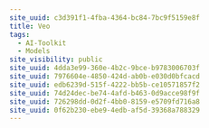 ```yaml
---
site_uuid: c3d391f1-4fba-4364-bc84-7bc9f5159e8f
title: Veo
tags:
  - AI-Toolkit
  - Models
site_visibility: public
site_uuid: 4dda3e99-360e-4b2c-9bce-b9783006703f
site_uuid: 7976604e-4850-424d-ab0b-e030d0bfcacd
site_uuid: edb6239d-515f-4222-bb5b-ce10571857f2
site_uuid: 74d24dec-be74-4afd-b463-0d9acce98f9f
site_uuid: 726298dd-0d2f-4bb0-8159-e5709fd716a8
site_uuid: 0f62b230-ebe9-4edb-af5d-39368a788329
---
```


